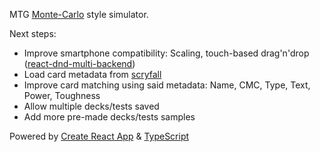  MTG [Monte-Carlo](https://en.wikipedia.org/wiki/Monte_Carlo_method) style simulator.

 Next steps:
* Improve smartphone compatibility: Scaling, touch-based drag'n'drop ([react-dnd-multi-backend](https://www.npmjs.com/package/react-dnd-multi-backend))</li>
* Load card metadata from [scryfall](https://www.npmjs.com/package/scryfall)</li>
* Improve card matching using said metadata: Name, CMC, Type, Text, Power, Toughness</li>
* Allow multiple decks/tests saved</li>
* Add more pre-made decks/tests samples</li>

Powered by [Create React App](https://github.com/facebook/create-react-app) & [TypeScript](https://github.com/microsoft/TypeScript)
